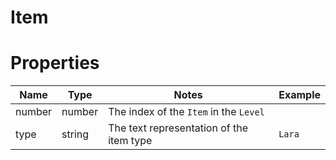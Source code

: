 # Item

# Properties
|Name|Type|Notes|Example
|---|---|----|----|
|number|number|The index of the `Item` in the `Level`||
|type|string|The text representation of the item type|`Lara`|